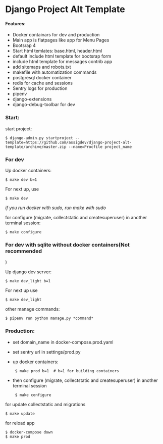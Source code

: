 # Django Project Alt Template

#### Features:

- Docker containars for dev and production
- Main app is flatpages like app for Menu Pages
- Bootsrap 4
- Start html temlates: base.html, header.html
- default include html template for bootsrap form
- include html template for messages contrib app
- add sitemaps and robots.txt
- makefile with automatization commands
- postgresql docker container
- redis for cache and sessions
- Sentry logs for production
- pipenv  
- django-extensions
- django-debug-toolbar for dev


### Start:


start project:

    $ django-admin.py startproject --template=https://github.com/assigdev/django-project-alt-template/archive/master.zip --name=Procfile project_name


### For dev


Up docker containers:

    $ make dev b=1
    

For next up, use

    $ make dev

_if you run docker with sudo, run make with sudo_

    
for configure (migrate, collectstatic and createsuperuser) in another terminal session:

    $ make configure


### For dev with sqlite without docker containers(Not recommended
)


    
Up django dev server:

    $ make dev_light b=1
    
For next up use
    
    $ make dev_light

other manage commands:

    $ pipenv run python manage.py *command*

    
### Production:

 - set domain_name in docker-compose.prod.yaml
 - set sentry url in settings/prod.py
 - up docker containers:


 
        $ make prod b=1  # b=1 for building containers
    

    
 - then configure (migrate, collectstatic and createsuperuser) in another terminal session



        $ make configure




for update collectstatic and migrations

    $ make update

for reload app

    $ docker-compose down
    $ make prod



